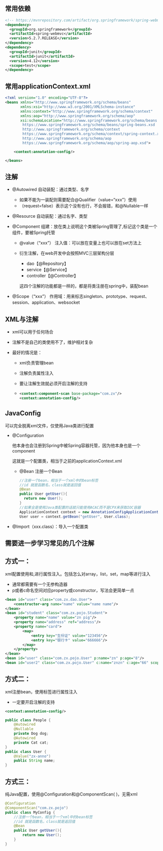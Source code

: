 ## 常用依赖

```xml
<!-- https://mvnrepository.com/artifact/org.springframework/spring-webmvc -->
<dependency>
  <groupId>org.springframework</groupId>
  <artifactId>spring-webmvc</artifactId>
  <version>5.2.7.RELEASE</version>
</dependency>
<dependency>
  <groupId>junit</groupId>
  <artifactId>junit</artifactId>
  <version>4.12</version>
  <scope>test</scope>
</dependency>
```

## 常用applicationContext.xml

```xml
<?xml version="1.0" encoding="UTF-8"?>
<beans xmlns="http://www.springframework.org/schema/beans"
       xmlns:xsi="http://www.w3.org/2001/XMLSchema-instance"
       xmlns:context="http://www.springframework.org/schema/context"
       xmlns:aop="http://www.springframework.org/schema/aop"
       xsi:schemaLocation="http://www.springframework.org/schema/beans
        https://www.springframework.org/schema/beans/spring-beans.xsd
        http://www.springframework.org/schema/context
        https://www.springframework.org/schema/context/spring-context.xsd
        http://www.springframework.org/schema/aop
        https://www.springframework.org/schema/aop/spring-aop.xsd">

    <context:annotation-config/>

</beans>
```

## 注解

- @Autowired 自动装配：通过类型、名字

  - 如果不能为一装配则需要配合@Qualifier（value=“xxx”）使用
  - （request=false）表示这个没有也行，不会报错，和@Nullable一样

- @Resource 自动装配：通过名字、类型

- @Component 组建：放在类上说明这个类被Spring管理了,标记这个类是一个组件，要被Spring托管

  - @value（“xxx”） 注入值：可以放在变量上也可以放在set方法上

  - 衍生注解，在web开发中会按照MVC三层架构分层

    - dao【@Repository】
    - service【@Service】
    - controller【@Controller】

    这四个注解的功能都是一样的，都是将类注册在spring中，装配bean

- @Scope（“xxx”） 作用域：用来标志singleton、prototype、request、session、application、websocket

## XML与注解

- xml可以用于任何场合

- 注解不是自己的类使用不了，维护相对复杂

- 最好的情况是：

  - xml负责管理bean

  - 注解负责属性注入

  - 要让注解生效就必须开启注解的支持

  - ```xml
    <context:component-scan base-package="com.zx"/>
    <context:annotation-config/>
    ```

## JavaConfig

可以完全脱离xml文件，仅使用Java类进行配置

- @Configuration

  他本身也会注册到Spring中被Spring容器托管，因为他本身也是一个component

  这就是一个配置类，相当于之前的applicationContext.xml

  - @Bean 注册一个Bean

    ```java
    //注册一个bean，相当于一个xml中的bean标签
    //id 就是函数名，class就是返回值
    @Bean
    public User getUser(){
      return new User();
    }
    //如果全是使用Java类配置的话就只能使用ACAC而不是CPX来获取IOC容器
    ApplicationContext context = new AnnotationConfigApplicationContext(MyConfig.class);
    User user = context.getBean("getUser", User.class);
    ```

- @Import（xxx.class）：导入一个配置类



## 需要进一步学习常见的几个注解

## 方式一：

xml配置使用<bean>和<constuctor>,<property>进行属性注入。包括怎么对array，list，set，map等进行注入

- 通常都需要有一个无参构造器
- p或者c命名空间对应property或constructor，写法会更简单一点

```xml
<bean id="user" class="com.zx.dao.User">
    <constructor-arg name="name" value="name name"/>
</bean>
<bean id="student" class="com.zx.pojo.Student">
    <property name="name" value="zn pig"/>
    <property name="address" ref="address"/>
    <property name="card">
        <map>
            <entry key="生份证" value="123456"/>
            <entry key="银行卡" value="666666"/>
        </map>
    </property>
</bean>
<bean id="user" class="com.zx.pojo.User" p:name="zn" p:age="8"/>
<bean id="user2" class="com.zx.pojo.User" c:name="znzn" c:age="66" scope="singleton"/>
```

## 方式二：

xml注册bean，使用标签进行属性注入

- 一定要开启注解的支持

```xml
<context:annotation-config/>
```

```java
public class People {
    @Autowired
    @Nullable
    private Dog dog;
    @Autowired
    private Cat cat;
}
public class User {
    @Value("zx-anno")
    public String name;
}
```

## 方式三：

纯Java配置，使用@Configuration和@ComponentScan( )，无需xml

```java
@Configuration
@ComponentScan("com.zx.pojo")
public class MyConfig {
    //注册一个bean，相当于一个xml中的bean标签
    //id 就是函数名，class就是返回值
    @Bean
    public User getUser(){
        return new User();
    }
}
```

